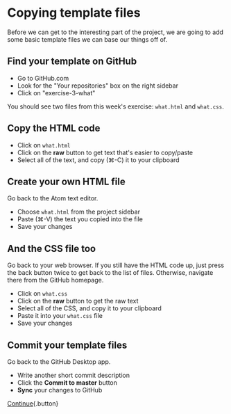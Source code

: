 # Copying template files

Before we can get to the interesting part of the project, we are going to add some basic template files we can base our things off of.

## Find your template on GitHub

* Go to GitHub.com
* Look for the "Your repositories" box on the right sidebar
* Click on "exercise-3-what"

You should see two files from this week's exercise: `what.html` and `what.css`.

## Copy the HTML code

* Click on `what.html`
* Click on the __raw__ button to get text that's easier to copy/paste
* Select all of the text, and copy (⌘-C) it to your clipboard

## Create your own HTML file

Go back to the Atom text editor. 

* Choose `what.html` from the project sidebar
* Paste (⌘-V) the text you copied into the file
* Save your changes

## And the CSS file too

Go back to your web browser. If you still have the HTML code up, just press the back button twice to get back to the list of files. Otherwise, navigate there from the GitHub homepage.

* Click on `what.css`
* Click on the __raw__ button to get the raw text
* Select all of the CSS, and copy it to your clipboard
* Paste it into your `what.css` file
* Save your changes

## Commit your template files

Go back to the GitHub Desktop app.

* Write another short commit description
* Click the __Commit to master__ button
* __Sync__ your changes to GitHub

[Continue](html-changes){.button}
